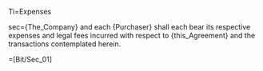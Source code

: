 Ti=Expenses

sec={The_Company} and each {Purchaser} shall each bear its respective expenses and legal fees incurred with respect to {this_Agreement} and the transactions contemplated herein.

=[Bit/Sec_01]
